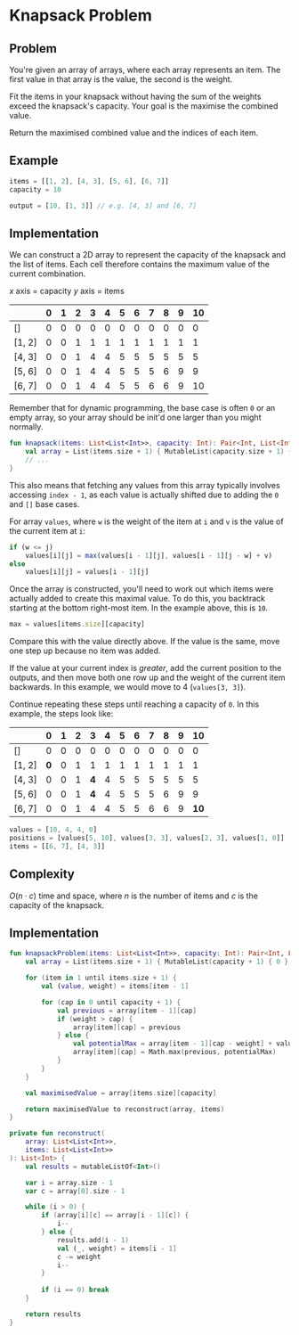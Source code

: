 # Knapsack Problem
## Problem
You're given an array of arrays, where each array represents an item. The first value in that array is the value, the second is the weight.

Fit the items in your knapsack without having the sum of the weights exceed the knapsack's capacity. Your goal is the maximise the combined value.

Return the maximised combined value and the indices of each item.

## Example
```javascript
items = [[1, 2], [4, 3], [5, 6], [6, 7]]
capacity = 10

output = [10, [1, 3]] // e.g. [4, 3] and [6, 7]
```

## Implementation
We can construct a 2D array to represent the capacity of the knapsack and the list of items. Each cell therefore contains the maximum value of the current combination.

$x$ axis = capacity
$y$ axis = items

| | 0 | 1 | 2 | 3 | 4 | 5 | 6 | 7 | 8 | 9 | 10 |
| - | - | - | - |  - |  - |  - |  - |  - |  - |  - |  - |  
| [] | 0 | 0 | 0 | 0 | 0 | 0 | 0 | 0 | 0 | 0 | 0 | 
| [1, 2] | 0 | 0 | 1 | 1 | 1 | 1 | 1 | 1 | 1 | 1 | 1 | 
| [4, 3] | 0 | 0 | 1 | 4 | 4 | 5 | 5 | 5 | 5 | 5 | 5 |
| [5, 6] | 0 | 0 | 1 | 4 | 4 | 5 | 5 | 5 | 6 | 9 | 9 |
| [6, 7] | 0 | 0 | 1 | 4 | 4 | 5 | 5 | 6 | 6 | 9 | 10 |

Remember that for dynamic programming, the base case is often `0` or an empty array, so your array should be init'd one larger than you might normally.

```kotlin
fun knapsack(items: List<List<Int>>, capacity: Int): Pair<Int, List<Int>> {
    val array = List(items.size + 1) { MutableList(capacity.size + 1) { 0 } }
	// ...
}
```

This also means that fetching any values from this array typically involves accessing `index - 1`, as each value is actually shifted due to adding the `0` and `[]` base cases.

For array `values`, where `w` is the weight of the item at `i` and `v` is the value of the current item at `i`:

```javascript
if (w <= j)
	values[i][j] = max(values[i - 1][j], values[i - 1][j - w] + v)
else 
	values[i][j] = values[i - 1][j]
```

Once the array is constructed, you'll need to work out which items were actually added to create this maximal value. To do this, you backtrack starting at the bottom right-most item. In the example above, this is `10`.

```javascript
max = values[items.size][capacity]
```

Compare this with the value directly above. If the value is the same, move one step up because no item was added.

If the value at your current index is *greater*, add the current position to the outputs, and then move both one row up and the weight of the current item backwards. In this example, we would move to 4 (`values[3, 3]`).

Continue repeating these steps until reaching a capacity of `0`. In this example, the steps look like:

| | 0 | 1 | 2 | 3 | 4 | 5 | 6 | 7 | 8 | 9 | 10 |
| - | - | - | - |  - |  - |  - |  - |  - |  - |  - |  - |  
| [] | 0 | 0 | 0 | 0 | 0 | 0 | 0 | 0 | 0 | 0 | 0 | 
| [1, 2] | **0** | 0 | 1 | 1 | 1 | 1 | 1 | 1 | 1 | 1 | 1 | 
| [4, 3] | 0 | 0 | 1 | **4** | 4 | 5 | 5 | 5 | 5 | 5 | 5 |
| [5, 6] | 0 | 0 | 1 | **4** | 4 | 5 | 5 | 5 | 6 | 9 | 9 |
| [6, 7] | 0 | 0 | 1 | 4 | 4 | 5 | 5 | 6 | 6 | 9 | **10** |

```javascript
values = [10, 4, 4, 0]
positions = [values[5, 10], values[3, 3], values[2, 3], values[1, 0]]
items = [[6, 7], [4, 3]]
```

## Complexity
$O(n \cdot c)$ time and space, where $n$ is the number of items and $c$ is the capacity of the knapsack.

## Implementation
```kotlin
fun knapsackProblem(items: List<List<Int>>, capacity: Int): Pair<Int, List<Int>> {
	val array = List(items.size + 1) { MutableList(capacity + 1) { 0 } }

	for (item in 1 until items.size + 1) {
		val (value, weight) = items[item - 1]

		for (cap in 0 until capacity + 1) {
			val previous = array[item - 1][cap]
			if (weight > cap) {
				array[item][cap] = previous
			} else {
				val potentialMax = array[item - 1][cap - weight] + value
				array[item][cap] = Math.max(previous, potentialMax)
			}
		}
	}

	val maximisedValue = array[items.size][capacity]

	return maximisedValue to reconstruct(array, items)
}

private fun reconstruct(
	array: List<List<Int>>, 
	items: List<List<Int>>
): List<Int> {
	val results = mutableListOf<Int>()

	var i = array.size - 1
	var c = array[0].size - 1

	while (i > 0) {
		if (array[i][c] == array[i - 1][c]) {
			i--
		} else {
			results.add(i - 1)
			val (_, weight) = items[i - 1]
			c -= weight
			i--
		}
		
		if (i == 0) break
	}

	return results
}
```
